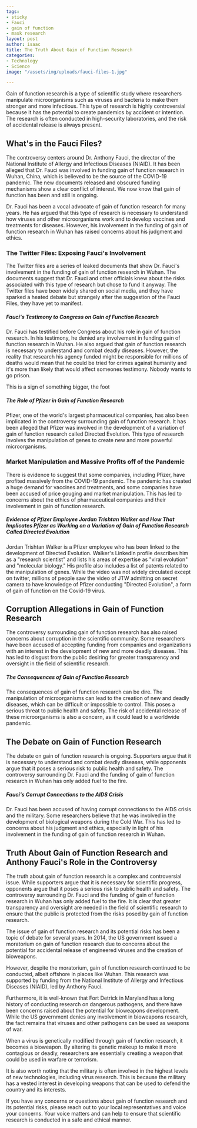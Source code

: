 ```yaml
---
tags:
- sticky
- Fauci
- gain of function
- mask research
layout: post
author: isaac
title: The Truth About Gain of Function Research
categories:
- Technology
- Science
image: "/assets/img/uploads/fauci-files-1.jpg"

---
```

Gain of function research is a type of scientific study where researchers manipulate microorganisms such as viruses and bacteria to make them stronger and more infectious. This type of research is highly controversial because it has the potential to create pandemics by accident or intention. The research is often conducted in high-security laboratories, and the risk of accidental release is always present. 

## What's in the Fauci Files?

The controversy centers around Dr. Anthony Fauci, the director of the National Institute of Allergy and Infectious Diseases (NIAID). It has been alleged that Dr. Fauci was involved in funding gain of function research in Wuhan, China, which is believed to be the source of the COVID-19 pandemic. The new documents released and obscured funding mechanisms show a clear conflict of interest. We now know that gain of function has been and still is ongoing.

Dr. Fauci has been a vocal advocate of gain of function research for many years. He has argued that this type of research is necessary to understand how viruses and other microorganisms work and to develop vaccines and treatments for diseases. However, his involvement in the funding of gain of function research in Wuhan has raised concerns about his judgment and ethics.

### The Twitter Files: Exposing Fauci's Involvement

The Twitter files are a series of leaked documents that show Dr. Fauci's involvement in the funding of gain of function research in Wuhan. The documents suggest that Dr. Fauci and other officials knew about the risks associated with this type of research but chose to fund it anyway. The Twitter files have been widely shared on social media, and they have sparked a heated debate but strangely after the suggestion of the Fauci Files, they have yet to manifest.

##### Fauci's Testimony to Congress on Gain of Function Research

Dr. Fauci has testified before Congress about his role in gain of function research. In his testimony, he denied any involvement in funding gain of function research in Wuhan. He also argued that gain of function research is necessary to understand and combat deadly diseases. However, the reality that research his agency funded might be responsible for millions of deaths would mean that he could be tried for crimes against humanity and it's more than likely that would affect someones testimony. Nobody wants to go prison. 

This is a sign of something bigger, the foot

##### The Role of Pfizer in Gain of Function Research

Pfizer, one of the world's largest pharmaceutical companies, has also been implicated in the controversy surrounding gain of function research. It has been alleged that Pfizer was involved in the development of a variation of gain of function research called Directed Evolution. This type of research involves the manipulation of genes to create new and more powerful microorganisms.

### Market Manipulation and Massive Profits off of the Pandemic

There is evidence to suggest that some companies, including Pfizer, have profited massively from the COVID-19 pandemic. The pandemic has created a huge demand for vaccines and treatments, and some companies have been accused of price gouging and market manipulation. This has led to concerns about the ethics of pharmaceutical companies and their involvement in gain of function research.

##### Evidence of Pfizer Employee Jordan Trishtan Walker and How That Implicates Pfizer as Working on a Variation of Gain of Function Research Called Directed Evolution

Jordan Trishtan Walker is a Pfizer employee who has been linked to the development of Directed Evolution. Walker's LinkedIn profile describes him as a "research scientist" and lists his areas of expertise as "viral evolution" and "molecular biology." His profile also includes a list of patents related to the manipulation of genes. While the video was not widely circulated except on twitter, millions of people saw the video of JTW admitting on secret camera to have knowledge of Pfizer conducting "Directed Evolution", a form of gain of function on the Covid-19 virus.

## Corruption Allegations in Gain of Function Research

The controversy surrounding gain of function research has also raised concerns about corruption in the scientific community. Some researchers have been accused of accepting funding from companies and organizations with an interest in the development of new and more deadly diseases. This has led to disgust from the public desiring for greater transparency and oversight in the field of scientific research.

##### The Consequences of Gain of Function Research

The consequences of gain of function research can be dire. The manipulation of microorganisms can lead to the creation of new and deadly diseases, which can be difficult or impossible to control. This poses a serious threat to public health and safety. The risk of accidental release of these microorganisms is also a concern, as it could lead to a worldwide pandemic.

## The Debate on Gain of Function Research

The debate on gain of function research is ongoing. Supporters argue that it is necessary to understand and combat deadly diseases, while opponents argue that it poses a serious risk to public health and safety. The controversy surrounding Dr. Fauci and the funding of gain of function research in Wuhan has only added fuel to the fire.

##### Fauci's Corrupt Connections to the AIDS Crisis

Dr. Fauci has been accused of having corrupt connections to the AIDS crisis and the military. Some researchers believe that he was involved in the development of biological weapons during the Cold War. This has led to concerns about his judgment and ethics, especially in light of his involvement in the funding of gain of function research in Wuhan.

## Truth About Gain of Function Research and Anthony Fauci's Role in the Controversy

The truth about gain of function research is a complex and controversial issue. While supporters argue that it is necessary for scientific progress, opponents argue that it poses a serious risk to public health and safety. The controversy surrounding Dr. Fauci and the funding of gain of function research in Wuhan has only added fuel to the fire. It is clear that greater transparency and oversight are needed in the field of scientific research to ensure that the public is protected from the risks posed by gain of function research.

The issue of gain of function research and its potential risks has been a topic of debate for several years. In 2014, the US government issued a moratorium on gain of function research due to concerns about the potential for accidental release of engineered viruses and the creation of bioweapons.

However, despite the moratorium, gain of function research continued to be conducted, albeit offshore in places like Wuhan. This research was supported by funding from the National Institute of Allergy and Infectious Diseases (NIAID), led by Anthony Fauci.

Furthermore, it is well-known that Fort Detrick in Maryland has a long history of conducting research on dangerous pathogens, and there have been concerns raised about the potential for bioweapons development. While the US government denies any involvement in bioweapons research, the fact remains that viruses and other pathogens can be used as weapons of war.

When a virus is genetically modified through gain of function research, it becomes a bioweapon. By altering its genetic makeup to make it more contagious or deadly, researchers are essentially creating a weapon that could be used in warfare or terrorism.

It is also worth noting that the military is often involved in the highest levels of new technologies, including virus research. This is because the military has a vested interest in developing weapons that can be used to defend the country and its interests.

If you have any concerns or questions about gain of function research and its potential risks, please reach out to your local representatives and voice your concerns. Your voice matters and can help to ensure that scientific research is conducted in a safe and ethical manner.